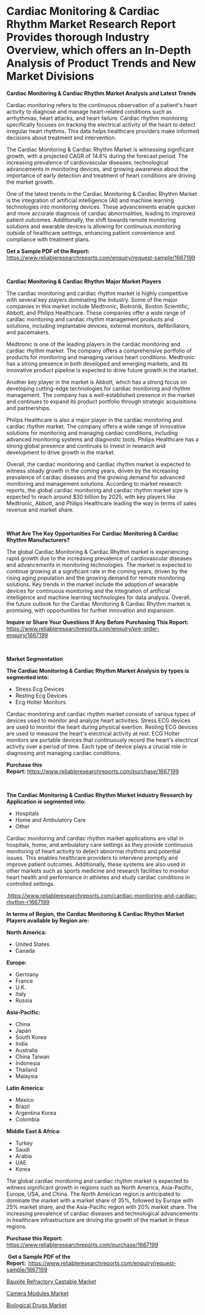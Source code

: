 <p><h1>Cardiac Monitoring & Cardiac Rhythm Market Research Report Provides thorough Industry Overview, which offers an In-Depth Analysis of Product Trends and New Market Divisions</h1></p><p><strong>Cardiac Monitoring & Cardiac Rhythm Market Analysis and Latest Trends</strong></p>
<p><p>Cardiac monitoring refers to the continuous observation of a patient's heart activity to diagnose and manage heart-related conditions such as arrhythmias, heart attacks, and heart failure. Cardiac rhythm monitoring specifically focuses on tracking the electrical activity of the heart to detect irregular heart rhythms. This data helps healthcare providers make informed decisions about treatment and intervention.</p><p>The Cardiac Monitoring & Cardiac Rhythm Market is witnessing significant growth, with a projected CAGR of 14.8% during the forecast period. The increasing prevalence of cardiovascular diseases, technological advancements in monitoring devices, and growing awareness about the importance of early detection and treatment of heart conditions are driving the market growth.</p><p>One of the latest trends in the Cardiac Monitoring & Cardiac Rhythm Market is the integration of artificial intelligence (AI) and machine learning technologies into monitoring devices. These advancements enable quicker and more accurate diagnosis of cardiac abnormalities, leading to improved patient outcomes. Additionally, the shift towards remote monitoring solutions and wearable devices is allowing for continuous monitoring outside of healthcare settings, enhancing patient convenience and compliance with treatment plans.</p></p>
<p><strong>Get a Sample PDF of the Report:&nbsp;</strong> <a href="https://www.reliableresearchreports.com/enquiry/request-sample/1667199">https://www.reliableresearchreports.com/enquiry/request-sample/1667199</a></p>
<p>&nbsp;</p>
<p><strong>Cardiac Monitoring & Cardiac Rhythm Major Market Players</strong></p>
<p><p>The cardiac monitoring and cardiac rhythm market is highly competitive with several key players dominating the industry. Some of the major companies in this market include Medtronic, Biotronik, Boston Scientific, Abbott, and Philips Healthcare. These companies offer a wide range of cardiac monitoring and cardiac rhythm management products and solutions, including implantable devices, external monitors, defibrillators, and pacemakers.</p><p>Medtronic is one of the leading players in the cardiac monitoring and cardiac rhythm market. The company offers a comprehensive portfolio of products for monitoring and managing various heart conditions. Medtronic has a strong presence in both developed and emerging markets, and its innovative product pipeline is expected to drive future growth in the market.</p><p>Another key player in the market is Abbott, which has a strong focus on developing cutting-edge technologies for cardiac monitoring and rhythm management. The company has a well-established presence in the market and continues to expand its product portfolio through strategic acquisitions and partnerships.</p><p>Philips Healthcare is also a major player in the cardiac monitoring and cardiac rhythm market. The company offers a wide range of innovative solutions for monitoring and managing cardiac conditions, including advanced monitoring systems and diagnostic tools. Philips Healthcare has a strong global presence and continues to invest in research and development to drive growth in the market.</p><p>Overall, the cardiac monitoring and cardiac rhythm market is expected to witness steady growth in the coming years, driven by the increasing prevalence of cardiac diseases and the growing demand for advanced monitoring and management solutions. According to market research reports, the global cardiac monitoring and cardiac rhythm market size is expected to reach around $30 billion by 2025, with key players like Medtronic, Abbott, and Philips Healthcare leading the way in terms of sales revenue and market share.</p></p>
<p>&nbsp;</p>
<p><strong>What Are The Key Opportunities For Cardiac Monitoring & Cardiac Rhythm Manufacturers?</strong></p>
<p><p>The global Cardiac Monitoring & Cardiac Rhythm market is experiencing rapid growth due to the increasing prevalence of cardiovascular diseases and advancements in monitoring technologies. The market is expected to continue growing at a significant rate in the coming years, driven by the rising aging population and the growing demand for remote monitoring solutions. Key trends in the market include the adoption of wearable devices for continuous monitoring and the integration of artificial intelligence and machine learning technologies for data analysis. Overall, the future outlook for the Cardiac Monitoring & Cardiac Rhythm market is promising, with opportunities for further innovation and expansion.</p></p>
<p><strong>Inquire or Share Your Questions If Any Before Purchasing This Report:</strong> <a href="https://www.reliableresearchreports.com/enquiry/pre-order-enquiry/1667199">https://www.reliableresearchreports.com/enquiry/pre-order-enquiry/1667199</a></p>
<p>&nbsp;</p>
<p><strong>Market Segmentation</strong></p>
<p><strong>The Cardiac Monitoring & Cardiac Rhythm Market Analysis by types is segmented into:</strong></p>
<p><ul><li>Stress Ecg Devices</li><li>Resting Ecg Devices</li><li>Ecg Holter Monitors</li></ul></p>
<p><p>Cardiac monitoring and cardiac rhythm market consists of various types of devices used to monitor and analyze heart activities. Stress ECG devices are used to monitor the heart during physical exertion. Resting ECG devices are used to measure the heart's electrical activity at rest. ECG Holter monitors are portable devices that continuously record the heart's electrical activity over a period of time. Each type of device plays a crucial role in diagnosing and managing cardiac conditions.</p></p>
<p><strong>Purchase this Report:&nbsp;</strong><a href="https://www.reliableresearchreports.com/purchase/1667199">https://www.reliableresearchreports.com/purchase/1667199</a></p>
<p>&nbsp;</p>
<p><strong>The Cardiac Monitoring & Cardiac Rhythm Market Industry Research by Application is segmented into:</strong></p>
<p><ul><li>Hospitals</li><li>Home and Ambulatory Care</li><li>Other</li></ul></p>
<p><p>Cardiac monitoring and cardiac rhythm market applications are vital in hospitals, home, and ambulatory care settings as they provide continuous monitoring of heart activity to detect abnormal rhythms and potential issues. This enables healthcare providers to intervene promptly and improve patient outcomes. Additionally, these systems are also used in other markets such as sports medicine and research facilities to monitor heart health and performance in athletes and study cardiac conditions in controlled settings.</p></p>
<p><a href="https://www.reliableresearchreports.com/cardiac-monitoring-and-cardiac-rhythm-r1667199">&nbsp;https://www.reliableresearchreports.com/cardiac-monitoring-and-cardiac-rhythm-r1667199</a></p>
<p><strong>In terms of Region, the Cardiac Monitoring & Cardiac Rhythm Market Players available by Region are:</strong></p>
<p>
    <p> <strong> North America: </strong>
        <ul>
            <li>United States</li>
            <li>Canada</li>
        </ul>
        </p> 
    <p> <strong> Europe: </strong>
        <ul>
            <li>Germany</li>
            <li>France</li>
            <li>U.K.</li>
            <li>Italy</li>
            <li>Russia</li>
        </ul>
        </p> 
    <p> <strong> Asia-Pacific: </strong>
        <ul>
            <li>China</li>
            <li>Japan</li>
            <li>South Korea</li>
            <li>India</li>
            <li>Australia</li>
            <li>China Taiwan</li>
            <li>Indonesia</li>
            <li>Thailand</li>
            <li>Malaysia</li>
        </ul>
        </p> 
    <p> <strong> Latin America: </strong>
        <ul>
            <li>Mexico</li>
            <li>Brazil</li>
            <li>Argentina Korea</li>
            <li>Colombia</li>
        </ul>
        </p> 
    <p> <strong> Middle East & Africa: </strong>
        <ul>
            <li>Turkey</li>
            <li>Saudi</li>
            <li>Arabia</li>
            <li>UAE</li>
            <li>Korea</li>
        </ul>
    </p>
    </p>
<p><p>The global cardiac monitoring and cardiac rhythm market is expected to witness significant growth in regions such as North America, Asia-Pacific, Europe, USA, and China. The North American region is anticipated to dominate the market with a market share of 35%, followed by Europe with 25% market share, and the Asia-Pacific region with 20% market share. The increasing prevalence of cardiac diseases and technological advancements in healthcare infrastructure are driving the growth of the market in these regions.</p></p>
<p><strong>Purchase this Report: </strong><a href="https://www.reliableresearchreports.com/purchase/1667199">https://www.reliableresearchreports.com/purchase/1667199</a></p>
<p>&nbsp;<strong>Get a Sample PDF of the Report:&nbsp;&nbsp;</strong><a href="https://www.reliableresearchreports.com/enquiry/request-sample/1667199">https://www.reliableresearchreports.com/enquiry/request-sample/1667199</a></p>
<p><strong></strong></p>
<p><p><a href="https://issuu.com/reportprime-2/docs/bauxite-refractory-castable-market-size-2030.pptx">Bauxite Refractory Castable Market</a></p><p><a href="https://www.linkedin.com/pulse/camera-modules-market-analysis-sze-forecasted-period-from-2024-wlx7c">Camera Modules Market</a></p><p><a href="https://www.linkedin.com/pulse/biological-drugs-market-furnishes-information-share-trends-growth-wewjc">Biological Drugs Market</a></p></p>